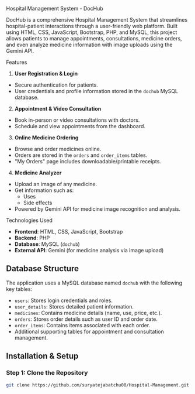 Hospital Management System - DocHub

DocHub is a comprehensive Hospital Management System that streamlines hospital-patient interactions through a user-friendly web platform. Built using HTML, CSS, JavaScript, Bootstrap, PHP, and MySQL, this project allows patients to manage appointments, consultations, medicine orders, and even analyze medicine information with image uploads using the Gemini API.

 Features

 1. **User Registration & Login**
- Secure authentication for patients.
- User credentials and profile information stored in the `dochub` MySQL database.

 2. **Appointment & Video Consultation**
- Book in-person or video consultations with doctors.
- Schedule and view appointments from the dashboard.

3. **Online Medicine Ordering**
- Browse and order medicines online.
- Orders are stored in the `orders` and `order_items` tables.
- "My Orders" page includes downloadable/printable receipts.

 4. **Medicine Analyzer**
- Upload an image of any medicine.
- Get information such as:
  - Uses
  - Side effects
- Powered by Gemini API for medicine image recognition and analysis.

Technologies Used

- **Frontend**: HTML, CSS, JavaScript, Bootstrap
- **Backend**: PHP
- **Database**: MySQL (`dochub`)
- **External API**: Gemini (for medicine analysis via image upload)

## Database Structure

The application uses a MySQL database named `dochub` with the following key tables:

- `users`: Stores login credentials and roles.
- `user_details`: Stores detailed patient information.
- `medicines`: Contains medicine details (name, use, price, etc.).
- `orders`: Stores order details such as user ID and order date.
- `order_items`: Contains items associated with each order.
- Additional supporting tables for appointment and consultation management.

## Installation & Setup

### Step 1: Clone the Repository
```bash
git clone https://github.com/suryatejabatchu08/Hospital-Management.git
